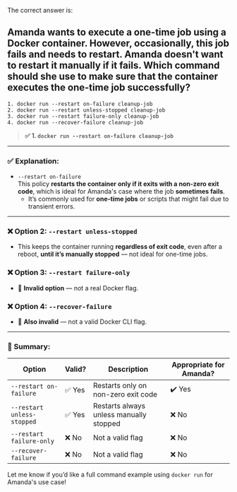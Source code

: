 The correct answer is:
## Amanda wants to execute a one-time job using a Docker container. However, occasionally, this job fails and needs to restart. Amanda doesn't want to restart it manually if it fails. Which command should she use to make sure that the container executes the one-time job successfully?
```
1. docker run --restart on-failure cleanup-job 
2. docker run --restart unless-stopped cleanup-job 
3. docker run --restart failure-only cleanup-job 
4. docker run --recover-failure cleanup-job
```

> **✅ 1. `docker run --restart on-failure cleanup-job`**

---

### ✅ Explanation:

- `--restart on-failure`  
  This policy **restarts the container only if it exits with a non-zero exit code**, which is ideal for Amanda's case where the job **sometimes fails**.
  - It’s commonly used for **one-time jobs** or scripts that might fail due to transient errors.

---

### ❌ Option 2: `--restart unless-stopped`  
- This keeps the container running **regardless of exit code**, even after a reboot, **until it’s manually stopped** — not ideal for one-time jobs.

### ❌ Option 3: `--restart failure-only`  
- 🔴 **Invalid option** — not a real Docker flag.

### ❌ Option 4: `--recover-failure`  
- 🔴 **Also invalid** — not a valid Docker CLI flag.

---

### 🔁 Summary:

| Option | Valid? | Description | Appropriate for Amanda? |
|--------|--------|-------------|--------------------------|
| `--restart on-failure` | ✅ Yes | Restarts only on non-zero exit code | ✔️ Yes |
| `--restart unless-stopped` | ✅ Yes | Restarts always unless manually stopped | ❌ No |
| `--restart failure-only` | ❌ No | Not a valid flag | ❌ No |
| `--recover-failure` | ❌ No | Not a valid flag | ❌ No |

Let me know if you’d like a full command example using `docker run` for Amanda's use case!
